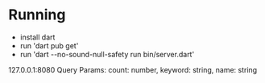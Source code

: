 # Running
- install dart
- run 'dart pub get'
- run 'dart --no-sound-null-safety run bin/server.dart'

127.0.0.1:8080
Query Params:
count: number,
keyword: string,
name: string